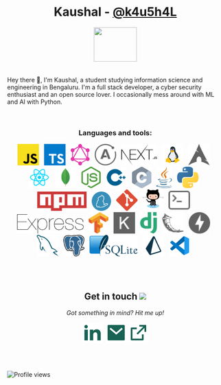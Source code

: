 <h1 align="center">Kaushal - <a href="https://kaush.me">@k4u5h4L</a></h1>

<p align="center">
  <img src="https://media.giphy.com/media/3ohs4f2bZ4jSd2q5tS/giphy.gif" width="100" height="80" />
  <br><br>
  <p>
     Hey there 👋, I'm Kaushal, a student studying information science and engineering in Bengaluru. I'm a full stack developer, a cyber security enthusiast and an open source lover. I occasionally mess around with ML and AI with Python.
  </p>

  <br>

  <!-- <details>
    ![My github stats](https://github-readme-stats.vercel.app/api?username=k4u5h4L&show_icons=true)
  </details> -->
</p>

<!-- <p align="center"> Got something in mind? Hit me up!</p>

- LinkedIn <img align="left" alt="kaushal's LinkdeIN" width="22px" src="https://media.giphy.com/media/kyWNFTml48xUubWUq3/giphy.gif" />: [linkedin.com/in/kaushal-bhat-8374451a2](https://www.linkedin.com/in/kaushal-bhat-8374451a2/)

- Mail <img align="left" align="center" alt="kaushal's mail" width="22px" src="https://media.giphy.com/media/UrCybfHo3r1kmTZfJR/giphy.gif" />: [kaushal.bhat@yahoo.com](mailto:kaushal.bhat@yahoo.com)

- Portfolio <a href="mailto:kaushal.v.bhat@gmail.com">
  <img align="left" align="center" alt="kaushal's mail" width="22px" src="https://media.giphy.com/media/lmjnyWWSXleEckhv0c/giphy.gif" />
  </a>: [k4u5h4l.github.io](https://k4u5h4l.github.io/)

- dev-to <img align="left" align="center" alt="kaushal's Dev.to" width="22px" src="https://cdn.jsdelivr.net/npm/simple-icons@3.0.1/icons/dev-dot-to.svg" />: [dev.to/k4u5h4l](https://dev.to/k4u5h4l)

</p> -->

<h3 align="center">Languages and tools:</h3>
<p align="center">

<img height="50" src="assets/javascript.svg">
&nbsp;
<!-- <code><img height="20" src="https://raw.githubusercontent.com/github/explore/80688e429a7d4ef2fca1e82350fe8e3517d3494d/topics/typescript/typescript.png"></code> -->

<img height="50" src="assets/typescript-icon.svg">
&nbsp;
<img height="50" src="assets/graphql.svg">
&nbsp;
<img height="50" src="assets/apollographql.svg">
&nbsp;
<img height="50" src="assets/nextjs.svg">
&nbsp;
<img height="50" src="assets/linux.svg">
&nbsp;
<img height="50" src="assets/arch-linux.svg">
&nbsp;
<img height="50" src="assets/file-type-reactjs.svg">
&nbsp;
<img height="50" src="assets/file-type-mongo.svg">
&nbsp;
<img height="50" src="assets/nodejs-icon.svg">
&nbsp;
<img height="50" src="assets/file-type-cpp2.svg">
&nbsp;
<img height="50" src="assets/c.svg">
&nbsp;
<img height="50" src="assets/java.svg">
&nbsp;
<img height="50" src="assets/python.svg">
&nbsp;
<img height="45" src="assets/npm.svg">
&nbsp;
<img height="45" src="assets/yarn.svg">
&nbsp;
<img height="50" src="assets/git-icon.svg">
&nbsp;
<img height="50" src="assets/github-octocat.svg">
&nbsp;
<img height="50" src="assets/terminal.svg">
&nbsp;
<img height="45" src="assets/express.svg">
&nbsp;
<img height="50" src="assets/tensorflow.svg">
&nbsp;
<img height="50" src="assets/keras.svg">
&nbsp;
<img height="50" src="assets/django.svg">
&nbsp;
<img height="50" src="assets/flask.svg">
&nbsp;
<img height="50" src="assets/fastapi.svg">
&nbsp;
<img height="50" src="assets/mysql.svg">
&nbsp;
<img height="50" src="assets/postgresql.svg">
&nbsp;
<img height="50" src="assets/sqlite.svg">
&nbsp;
<img height="50" src="assets/file-type-light-prisma.svg">
&nbsp;
<img height="50" src="assets/file-type-vscode.svg">
&nbsp;
<!-- <img height="50" src="assets/firebase.svg">
&nbsp; -->
</p>

<br><br>

<h2 align="center">Get in touch <img src="https://user-images.githubusercontent.com/5679180/79618120-0daffb80-80be-11ea-819e-d2b0fa904d07.gif" width="27px"></h2>

<p align="center">
  <i>Got something in mind? Hit me up!</i>

  <p align="center">
    <a href="https://www.linkedin.com/in/kaushal-bhat-8374451a2/" alt="Linkedin"><img src="assets/linkedin-fill.svg"></a>&nbsp;
    <a href="mailto:kaushal.v.bhat@gmail.com" alt="Contact me"><img src="assets/mail-fill.svg"></a>
    <a href="https://kaush.me" alt="portfolio"><img src="assets/external-link-line.svg"></a>
  </p>

<br><br>

<!--
![github stats](https://github-readme-stats.vercel.app/api?username=k4u5h4L&show_icons=true)

<br><br>
-->
<p align="center">

![Profile views](https://gpvc.arturio.dev/k4u5h4L)

</p>
</p>

<!--
**k4u5h4L/k4u5h4L** is a ✨ _special_ ✨ repository because its `README.md` (this file) appears on your GitHub profile.

Here are some ideas to get you started:

- 🔭 I’m currently working on ...
- 🌱 I’m currently learning ...
- 👯 I’m looking to collaborate on ...
- 🤔 I’m looking for help with ...
- 💬 Ask me about ...
- 📫 How to reach me: ...
- 😄 Pronouns: ...
- ⚡ Fun fact: ...
-->
